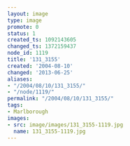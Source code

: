 ```yaml
---
layout: image
type: image
promote: 0
status: 1
created_ts: 1092143605
changed_ts: 1372159437
node_id: 1119
title: '131_3155'
created: '2004-08-10'
changed: '2013-06-25'
aliases:
- "/2004/08/10/131_3155/"
- "/node/1119/"
permalink: "/2004/08/10/131_3155/"
tags:
- Marlborough
images:
- src: image/images/131_3155-1119.jpg
  name: 131_3155-1119.jpg
---
```



